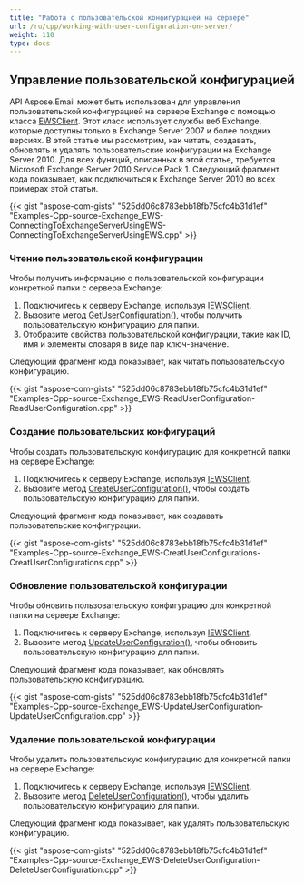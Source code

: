 ```yaml
---
title: "Работа с пользовательской конфигурацией на сервере"
url: /ru/cpp/working-with-user-configuration-on-server/
weight: 110
type: docs
---
```


## **Управление пользовательской конфигурацией**
API Aspose.Email может быть использован для управления пользовательской конфигурацией на сервере Exchange с помощью класса [EWSClient](https://apireference.aspose.com/cpp/email/class/aspose.email.clients.exchange.web_service.e_w_s_client/). Этот класс использует службы веб Exchange, которые доступны только в Exchange Server 2007 и более поздних версиях. В этой статье мы рассмотрим, как читать, создавать, обновлять и удалять пользовательские конфигурации на Exchange Server 2010. Для всех функций, описанных в этой статье, требуется Microsoft Exchange Server 2010 Service Pack 1. Следующий фрагмент кода показывает, как подключиться к Exchange Server 2010 во всех примерах этой статьи.



{{< gist "aspose-com-gists" "525dd06c8783ebb18fb75cfc4b31d1ef" "Examples-Cpp-source-Exchange_EWS-ConnectingToExchangeServerUsingEWS-ConnectingToExchangeServerUsingEWS.cpp" >}}
### **Чтение пользовательской конфигурации**
Чтобы получить информацию о пользовательской конфигурации конкретной папки с сервера Exchange:

1. Подключитесь к серверу Exchange, используя [IEWSClient](https://apireference.aspose.com/cpp/email/class/aspose.email.clients.exchange.web_service.i_e_w_s_client/).
1. Вызовите метод [GetUserConfiguration()](https://apireference.aspose.com/cpp/email/class/aspose.email.clients.exchange.web_service.i_e_w_s_client/#a33a6fd6cd562b05c84b656a3c2515111), чтобы получить пользовательскую конфигурацию для папки.
1. Отобразите свойства пользовательской конфигурации, такие как ID, имя и элементы словаря в виде пар ключ-значение.

Следующий фрагмент кода показывает, как читать пользовательскую конфигурацию.



{{< gist "aspose-com-gists" "525dd06c8783ebb18fb75cfc4b31d1ef" "Examples-Cpp-source-Exchange_EWS-ReadUserConfiguration-ReadUserConfiguration.cpp" >}}
### **Создание пользовательских конфигураций**
Чтобы создать пользовательскую конфигурацию для конкретной папки на сервере Exchange:

1. Подключитесь к серверу Exchange, используя [IEWSClient](https://apireference.aspose.com/cpp/email/class/aspose.email.clients.exchange.web_service.i_e_w_s_client/).
1. Вызовите метод [CreateUserConfiguration()](https://apireference.aspose.com/cpp/email/class/aspose.email.clients.exchange.web_service.i_e_w_s_client/#a5dfcc5761b64ed0d0da8a6e45fc768db), чтобы создать пользовательскую конфигурацию для папки.

Следующий фрагмент кода показывает, как создавать пользовательские конфигурации.



{{< gist "aspose-com-gists" "525dd06c8783ebb18fb75cfc4b31d1ef" "Examples-Cpp-source-Exchange_EWS-CreatUserConfigurations-CreatUserConfigurations.cpp" >}}
### **Обновление пользовательской конфигурации**
Чтобы обновить пользовательскую конфигурацию для конкретной папки на сервере Exchange:

1. Подключитесь к серверу Exchange, используя [IEWSClient](https://apireference.aspose.com/cpp/email/class/aspose.email.clients.exchange.web_service.i_e_w_s_client/).
1. Вызовите метод [UpdateUserConfiguration()](https://apireference.aspose.com/cpp/email/class/aspose.email.clients.exchange.web_service.i_e_w_s_client/#a0abf4f3032f63918fca528cbf1d4418e), чтобы обновить пользовательскую конфигурацию для папки.

Следующий фрагмент кода показывает, как обновлять пользовательскую конфигурацию.



{{< gist "aspose-com-gists" "525dd06c8783ebb18fb75cfc4b31d1ef" "Examples-Cpp-source-Exchange_EWS-UpdateUserConfiguration-UpdateUserConfiguration.cpp" >}}
### **Удаление пользовательской конфигурации**
Чтобы удалить пользовательскую конфигурацию для конкретной папки на сервере Exchange:

1. Подключитесь к серверу Exchange, используя [IEWSClient](https://apireference.aspose.com/cpp/email/class/aspose.email.clients.exchange.web_service.i_e_w_s_client/).
1. Вызовите метод [DeleteUserConfiguration()](https://apireference.aspose.com/cpp/email/class/aspose.email.clients.exchange.web_service.i_e_w_s_client/#a7e0d6d6b432cf8db13af6638b639806c), чтобы удалить пользовательскую конфигурацию для папки.

Следующий фрагмент кода показывает, как удалять пользовательскую конфигурацию.



{{< gist "aspose-com-gists" "525dd06c8783ebb18fb75cfc4b31d1ef" "Examples-Cpp-source-Exchange_EWS-DeleteUserConfiguration-DeleteUserConfiguration.cpp" >}}